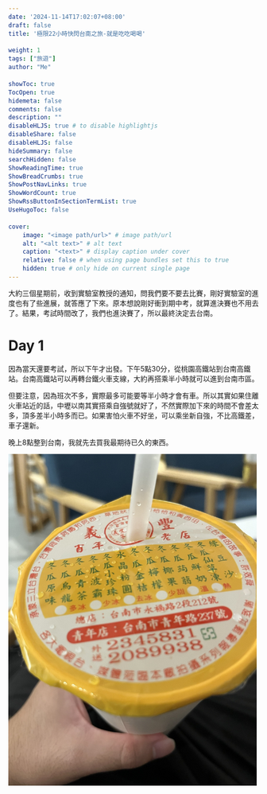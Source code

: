 ```yaml
---
date: '2024-11-14T17:02:07+08:00'
draft: false
title: '極限22小時快閃台南之旅-就是吃吃喝喝'

weight: 1
tags: ["旅遊"]
author: "Me"

showToc: true
TocOpen: true
hidemeta: false
comments: false
description: ""
disableHLJS: true # to disable highlightjs
disableShare: false
disableHLJS: false
hideSummary: false
searchHidden: false
ShowReadingTime: true
ShowBreadCrumbs: true
ShowPostNavLinks: true
ShowWordCount: true
ShowRssButtonInSectionTermList: true
UseHugoToc: false

cover:
    image: "<image path/url>" # image path/url
    alt: "<alt text>" # alt text
    caption: "<text>" # display caption under cover
    relative: false # when using page bundles set this to true
    hidden: true # only hide on current single page
---
```


大約三個星期前，收到實驗室教授的通知，問我們要不要去比賽，剛好實驗室的進度也有了些進展，就答應了下來。原本想說剛好衝到期中考，就算進決賽也不用去了。結果，考試時間改了，我們也進決賽了，所以最終決定去台南。

# Day 1

因為當天還要考試，所以下午才出發。下午5點30分，從桃園高鐵站到台南高鐵站。台南高鐵站可以再轉台鐵火車支線，大約再搭乘半小時就可以進到台南市區。

但要注意，因為班次不多，實際最多可能要等半小時才會有車。所以其實如果住離火車站近的話，中壢以南其實搭乘自強號就好了，不然實際加下來的時間不會差太多，頂多差半小時多而已。如果害怕火車不好坐，可以乘坐新自強，不比高鐵差，車子還新。

晚上8點整到台南，我就先去買我最期待已久的東西。


<img src="public/images/IMG_4900.HEIC_compressed.JPEG" width="500">
